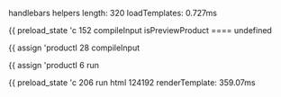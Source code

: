 handlebars helpers length: 320
loadTemplates: 0.727ms

{{ preload_state 'c 152 compileInput
isPreviewProduct ==== undefined
<div data-product-pr 3 compileInput
{{!-- preload_state的 33 compileInput
isPreviewProduct ==== false

{{ assign 'productI 28 compileInput

{{ assign 'productI 6 run
<div data-m-widget-s 1 compileInput
<div data-m-widget-s 1 run
{{assign 'comment' p 17 compileInput
<div data-m-widget-s 0 run
{{ assign "salesInde 6 compileInput
{{ assign "salesInde 1 run
{{assign 'comment' p 22 run
<div data-ssr-plugin 1 compileInput
{{#if (length attr)} 3 compileInput
{{#if (length attr)} 1 run
<div data-ssr-plugin 5 run
{{ assign 'PaypalWay 8 compileInput
{{ assign 'PaypalWay 1 run
{{#if (length thirdP 2 compileInput
{{#if (length thirdP 0 run
{{assign 'paymentSec 5 compileInput
{{assign 'paymentSec 1 run
<div class="base-col 1 compileInput
<svg width="10" heig 0 compileInput
<svg width="10" heig 0 run
<div class="base-col 0 run
<div class="base-col 0 compileInput
<svg width="10" heig 1 run
<div class="base-col 1 run
<div class="base-col 2 run
{{!-- preload_state的 113 run
<div data-product-pr 147 run
<div class="product- 3 compileInput
<div class="product- 1 compileInput

<div class="product 2 compileInput
<div class="product- 2 compileInput
<div class="product- 1 run
<div class="product- 1 run
<div class="product- 0 run
<div class="product- 1 run
<div class="product- 0 run

<div class="product 5 run
<div class="product- 7 run
<div class="product- 2 compileInput
<div class="product- 3 run
<div class="product- 1 run
<div class="product- 1 run
<div class="product- 0 run
<div class="product- 1 run
<div class="product- 1 run
{{#pagination id=id  4 compileInput
<svg class="{{classe 0 compileInput
<svg class="{{classe 0 run
{{#pagination id=id  2 run
<div class="product- 24 run
<div class="product- 4 compileInput
<div class="product- 1 run
<div class="product- 0 run
<div class="product- 1 run
<div class="product- 3 run
{{assign 'show_produ 1 compileInput
{{assign 'show_produ 0 run
<div class="product- 0 compileInput
<div class="product- 1 run
{{!-- below lists mo 3 compileInput
<div class="product- 0 run
{{!-- below lists mo 1 run
<div class="product- 1 compileInput
<div class="product- 0 run
<div class="product- 1 run
<div class="product- 0 run
<div class="product- 0 run
<div class="product- 1 run

<div class="product 2 run
<div class="product- 2 run
<div class="product- 0 run
<div class="product- 0 run
<div class="product- 0 run
<div class="product- 0 run
<div class="product- 0 run

<div class="product 2 run
<div class="product- 3 run
{{!-- below lists mo 3 run

{{ preload_state 'c 206 run
html 124192
renderTemplate: 359.07ms

